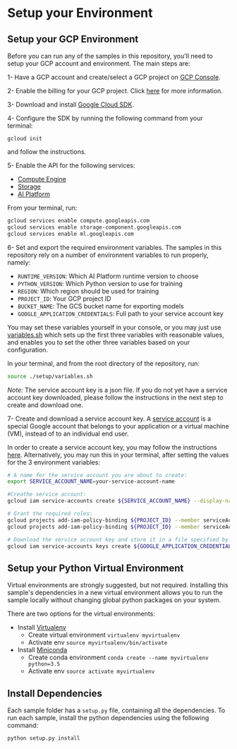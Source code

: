 # Setup your Environment

## Setup your GCP Environment

Before you can run any of the samples in this repository, you'll need to setup your GCP account and environment.
The main steps are:

1- Have a GCP account and create/select a GCP project on [GCP Console](https://console.cloud.google.com).

2- Enable the billing for your GCP project. Click [here](https://cloud.google.com/billing/docs/how-to/modify-project) for more information.

3- Download and install [Google Cloud SDK](https://cloud.google.com/sdk/docs/).

4- Configure the SDK by running the following command from your terminal:

```shell
gcloud init
```
   
and follow the instructions.
   
5- Enable the API for the following services:

  * [Compute Engine](https://pantheon.corp.google.com/compute)
  * [Storage](https://pantheon.corp.google.com/storage)
  * [AI Platform](https://pantheon.corp.google.com/mlengine)

From your terminal, run:

```bash
gcloud services enable compute.googleapis.com
gcloud services enable storage-component.googleapis.com
gcloud services enable ml.googleapis.com
```

6- Set and export the required environment variables. The samples in this repository rely on a 
number of environment variables to run properly, namely:
  * `RUNTIME_VERSION`: Which AI Platform runtime version to choose
  * `PYTHON_VERSION`: Which Python version to use for training
  * `REGION`: Which region should be used for training
  * `PROJECT_ID`: Your GCP project ID
  * `BUCKET_NAME`: The GCS bucket name for exporting models
  * `GOOGLE_APPLICATION_CREDENTIALS`: Full path to your service account key
  
You may set these variables yourself in your console, or you may just use [variables.sh](./variables.sh)
which sets up the first three variables with reasonable values, and enables you to
set the other three variables based on your configuration.

In your terminal, and from the root directory of the repository, run:

```bash
source ./setup/variables.sh
```

*Note:* The service account key is a json file. If you do not yet have a service account key downloaded,
please follow the instructions in the next step to create and download one.


7- Create and download a service account key.
A [service account](https://cloud.google.com/iam/docs/service-accounts) is a special Google account that belongs to your application or a virtual machine (VM), instead of to an individual end user.

In order to create a service account key, you may follow the instructions [here](https://cloud.google.com/iam/docs/creating-managing-service-account-keys#iam-service-account-keys-create-gcloud).
Alternatively, you may run this in your terminal, after setting the values for the 3 environment variables:


```bash
# A name for the service account you are about to create:
export SERVICE_ACCOUNT_NAME=your-service-account-name

#Creathe service account:
gcloud iam service-accounts create ${SERVICE_ACCOUNT_NAME} --display-name="Service Account for ai-platform-samples repo"

# Grant the required roles:
gcloud projects add-iam-policy-binding ${PROJECT_ID} --member serviceAccount:${SERVICE_ACCOUNT_NAME}@${PROJECT_ID}.iam.gserviceaccount.com --role roles/ml.developer
gcloud projects add-iam-policy-binding ${PROJECT_ID} --member serviceAccount:${SERVICE_ACCOUNT_NAME}@${PROJECT_ID}.iam.gserviceaccount.com --role roles/storage.objectAdmin

# Download the service account key and store it in a file specified by GOOGLE_APPLICATION_CREDENTIALS:
gcloud iam service-accounts keys create ${GOOGLE_APPLICATION_CREDENTIALS} --iam-account ${SERVICE_ACCOUNT_NAME}@${PROJECT_ID}.iam.gserviceaccount.com
```

## Setup your Python Virtual Environment

Virtual environments are strongly suggested, but not required. Installing this
sample's dependencies in a new virtual environment allows you to run the sample
locally without changing global python packages on your system.

There are two options for the virtual environments:

*   Install [Virtualenv](https://virtualenv.pypa.io/en/stable/) 
    *   Create virtual environment `virtualenv myvirtualenv`
    *   Activate env `source myvirtualenv/bin/activate`
*   Install [Miniconda](https://conda.io/miniconda.html)
    *   Create conda environment `conda create --name myvirtualenv python=3.5`
    *   Activate env `source activate myvirtualenv`
    

## Install Dependencies

Each sample folder has a `setup.py` file, containing all the dependencies.
To run each sample, install the python dependencies using the following command:
 
 ```bash
python setup.py install
 ```
 
